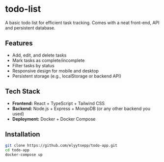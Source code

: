 # todo-list
A basic todo list for efficient task tracking. Comes with a neat front-end, API and persistent database.

## Features

- Add, edit, and delete tasks
- Mark tasks as complete/incomplete
- Filter tasks by status
- Responsive design for mobile and desktop
- Persistent storage (e.g., localStorage or backend API)

## Tech Stack

- **Frontend:** React + TypeScript + Tailwind CSS
- **Backend:** Node.js + Express + MongoDB (or any other backend you used)
- **Deployment:** Docker + Docker Compose

## Installation

```bash
git clone https://github.com/elyytsepp/todo-app.git
cd todo-app
docker-compose up
